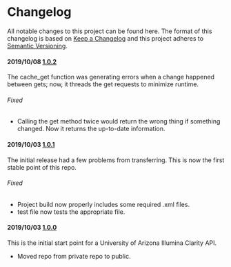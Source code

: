 # Changelog

All notable changes to this project can be found here.
The format of this changelog is based on [Keep a Changelog](https://keepachangelog.com/en/1.0.0/) and this project adheres to [Semantic Versioning](https://semver.org/spec/v2.0.0.html).

#### 2019/10/08 [1.0.2](https://github.com/UACoreFacilitiesIT/UA-Clarity-API)
The cache_get function was generating errors when a change happened between gets; now, it threads the get requests to minimize runtime.

###### Fixed
- Calling the get method twice would return the wrong thing if something changed. Now it returns the up-to-date information.

#### 2019/10/03 [1.0.1](https://github.com/UACoreFacilitiesIT/UA-Clarity-API/commit/032e5cc8c745e20e388b7f89b28a516f7e3cdbe5)
The initial release had a few problems from transferring. This is now the first stable point of this repo.

###### Fixed

- Project build now properly includes some required .xml files.
- test file now tests the appropriate file.

#### 2019/10/03 [1.0.0](https://github.com/UACoreFacilitiesIT/UA-Clarity-API/commit/1ea00740cadcc5569988163f0db4e901bde9ab04)
This is the initial start point for a University of Arizona Illumina Clarity API.

- Moved repo from private repo to public.
